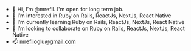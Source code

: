 - 👋 Hi, I’m @mrefil. I'm open for long term job.
- 👀 I’m interested in Ruby on Rails, ReactJs, NextJs, React Native
- 🌱 I’m currently learning Ruby on Rails, ReactJs, NextJs, React Native
- 💞️ I’m looking to collaborate on Ruby on Rails, ReactJs, NextJs, React Native
- 📫 mrefiloglu@gmail.com

<!---
mrefil/mrefil is a ✨ special ✨ repository because its `README.md` (this file) appears on your GitHub profile.
You can click the Preview link to take a look at your changes.
--->

